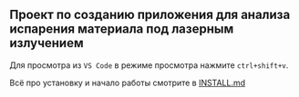 ## Проект по созданию приложения для анализа испарения материала под лазерным излучением

Для просмотра из `VS Code` в режиме просмотра нажмите `ctrl+shift+v`.

Всё про установку и начало работы смотрите в [INSTALL.md](/tutorial/INSTALL.md)